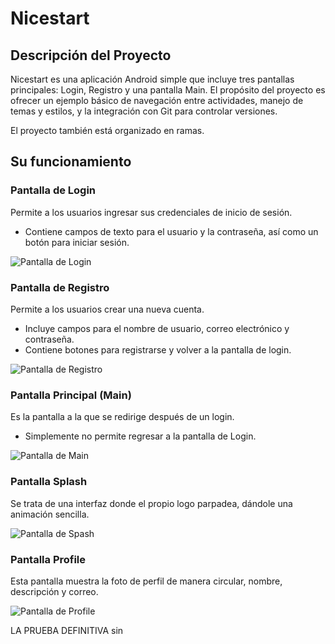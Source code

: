 # Nicestart

## Descripción del Proyecto
Nicestart es una aplicación Android simple que incluye tres pantallas principales: Login, Registro y una pantalla Main. El propósito del proyecto es ofrecer un ejemplo básico de navegación entre actividades, manejo de temas y estilos, y la integración con Git para controlar versiones.

El proyecto también está organizado en ramas.

## Su funcionamiento

### Pantalla de Login
Permite a los usuarios ingresar sus credenciales de inicio de sesión.
- Contiene campos de texto para el usuario y la contraseña, así como un botón para iniciar sesión.

![Pantalla de Login](img/imglogin.png)

### Pantalla de Registro
Permite a los usuarios crear una nueva cuenta.
- Incluye campos para el nombre de usuario, correo electrónico y contraseña.
- Contiene botones para registrarse y volver a la pantalla de login.

![Pantalla de Registro](img/imgsingup.png)

### Pantalla Principal (Main)
Es la pantalla a la que se redirige después de un login.
- Simplemente no permite regresar a la pantalla de Login.

![Pantalla de Main](img/imgmain.png)

### Pantalla Splash
Se trata de una interfaz donde el propio logo parpadea, dándole una animación sencilla.

![Pantalla de Spash](img/imgsplash.png)

### Pantalla Profile
Esta pantalla muestra la foto de perfil de manera circular, nombre, descripción y correo.

![Pantalla de Profile](img/imgprofile.png)

LA PRUEBA DEFINITIVA sin
